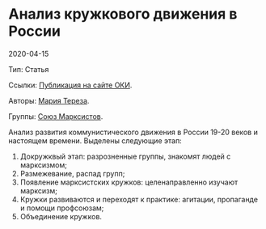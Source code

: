 # Анализ кружкового движения в России

2020-04-15

Тип: Статья

Ссылки: [Публикация на сайте ОКИ](https://vk.com/@marxist_union-analiz-kruzhkovogo-dvizheniya-v-rossii).

Авторы: [Мария Тереза](2f58c476-67d2-48d2-a9e9-ba367cb46c3e.md).

Группы: [Союз Марксистов](6c097a63-4450-4f8f-a419-07373e99281c.md).

Анализ развития коммунистического движения в России 19-20 веков и настоящем времени. Выделены следующие этап:

1. Докружквый этап: разрозненные группы, знакомят людей с марксизмом;
2. Размежевание, распад групп;
3. Появление марксистских кружков: целенаправленно изучают марксизм;
4. Кружки развиваются и переходят к практике: агитации, пропаганде и помощи профсоюзам;
5. Объединение кружков. 
